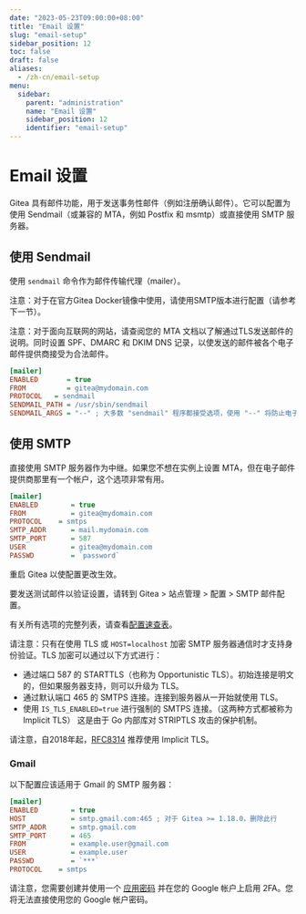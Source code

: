 ```yaml
---
date: "2023-05-23T09:00:00+08:00"
title: "Email 设置"
slug: "email-setup"
sidebar_position: 12
toc: false
draft: false
aliases:
  - /zh-cn/email-setup
menu:
  sidebar:
    parent: "administration"
    name: "Email 设置"
    sidebar_position: 12
    identifier: "email-setup"
---
```


# Email 设置

Gitea 具有邮件功能，用于发送事务性邮件（例如注册确认邮件）。它可以配置为使用 Sendmail（或兼容的 MTA，例如 Postfix 和 msmtp）或直接使用 SMTP 服务器。

## 使用 Sendmail

使用 `sendmail` 命令作为邮件传输代理（mailer）。

注意：对于在官方Gitea Docker镜像中使用，请使用SMTP版本进行配置（请参考下一节）。

注意：对于面向互联网的网站，请查阅您的 MTA 文档以了解通过TLS发送邮件的说明。同时设置 SPF、DMARC 和 DKIM DNS 记录，以使发送的邮件被各个电子邮件提供商接受为合法邮件。

```ini
[mailer]
ENABLED       = true
FROM          = gitea@mydomain.com
PROTOCOL   = sendmail
SENDMAIL_PATH = /usr/sbin/sendmail
SENDMAIL_ARGS = "--" ; 大多数 "sendmail" 程序都接受选项，使用 "--" 将防止电子邮件地址被解释为选项。
```

## 使用 SMTP

直接使用 SMTP 服务器作为中继。如果您不想在实例上设置 MTA，但在电子邮件提供商那里有一个帐户，这个选项非常有用。

```ini
[mailer]
ENABLED        = true
FROM           = gitea@mydomain.com
PROTOCOL    = smtps
SMTP_ADDR      = mail.mydomain.com
SMTP_PORT      = 587
USER           = gitea@mydomain.com
PASSWD         = `password`
```

重启 Gitea 以使配置更改生效。

要发送测试邮件以验证设置，请转到 Gitea > 站点管理 > 配置 > SMTP 邮件配置。

有关所有选项的完整列表，请查看[配置速查表](doc/administration/config-cheat-sheet.md)。

请注意：只有在使用 TLS 或 `HOST=localhost` 加密 SMTP 服务器通信时才支持身份验证。TLS 加密可以通过以下方式进行：

- 通过端口 587 的 STARTTLS（也称为 Opportunistic TLS）。初始连接是明文的，但如果服务器支持，则可以升级为 TLS。
- 通过默认端口 465 的 SMTPS 连接。连接到服务器从一开始就使用 TLS。
- 使用 `IS_TLS_ENABLED=true` 进行强制的 SMTPS 连接。（这两种方式都被称为 Implicit TLS）
这是由于 Go 内部库对 STRIPTLS 攻击的保护机制。

请注意，自2018年起，[RFC8314](https://tools.ietf.org/html/rfc8314#section-3) 推荐使用 Implicit TLS。

### Gmail

以下配置应该适用于 Gmail 的 SMTP 服务器：

```ini
[mailer]
ENABLED        = true
HOST           = smtp.gmail.com:465 ; 对于 Gitea >= 1.18.0，删除此行
SMTP_ADDR      = smtp.gmail.com
SMTP_PORT      = 465
FROM           = example.user@gmail.com
USER           = example.user
PASSWD         = `***`
PROTOCOL    = smtps
```

请注意，您需要创建并使用一个 [应用密码](https://support.google.com/accounts/answer/185833?hl=en) 并在您的 Google 帐户上启用 2FA。您将无法直接使用您的 Google 帐户密码。
